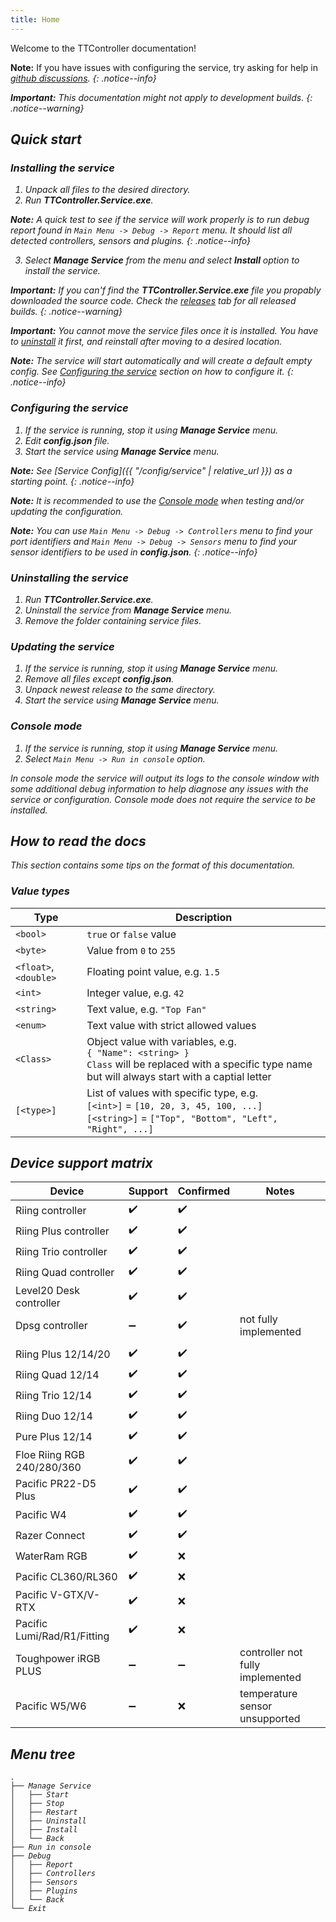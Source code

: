 ```yaml
---
title: Home
---
```


Welcome to the TTController documentation!

**Note:** If you have issues with configuring the service, try asking for help in [<i class="fab fa-github"/> github discussions](https://github.com/MoshiMoshi0/TTController/discussions/new).
{: .notice--info}

**Important:** This documentation might not apply to development builds.
{: .notice--warning}

## Quick start

### Installing the service

1. Unpack all files to the desired directory.
2. Run **TTController.Service.exe**.

**Note:** A quick test to see if the service will work properly is to run debug report found in `Main Menu -> Debug -> Report` menu. It should list all detected controllers, sensors and plugins.
{: .notice--info}

3. Select **Manage Service** from the menu and select **Install** option to install the service.

**Important:** If you can'f find the **TTController.Service.exe** file you propably downloaded the source code. Check the [<i class="fab fa-github"/> releases](https://github.com/MoshiMoshi0/TTController/releases) tab for all released builds.
{: .notice--warning}

**Important:** You cannot move the service files once it is installed. You have to [uninstall](#uninstalling-the-service) it first, and reinstall after moving to a desired location.

**Note:** The service will start automatically and will create a default empty config. See [Configuring the service](#configuring-the-service) section on how to configure it.
{: .notice--info}

### Configuring the service

1. If the service is running, stop it using **Manage Service** menu.
2. Edit **config.json** file.
3. Start the service using **Manage Service** menu.

**Note:** See [Service Config]({{ "/config/service" | relative_url }}) as a starting point.
{: .notice--info}

**Note:** It is recommended to use the [Console mode](console-mode) when testing and/or updating the configuration.

**Note:** You can use `Main Menu -> Debug -> Controllers` menu to find your port identifiers and `Main Menu -> Debug -> Sensors` menu to find your sensor identifiers to be used in **config.json**.
{: .notice--info}

### Uninstalling the service
1. Run **TTController.Service.exe**.
2. Uninstall the service from **Manage Service** menu.
3. Remove the folder containing service files.

### Updating the service
1. If the service is running, stop it using **Manage Service** menu.
2. Remove all files except **config.json**.
3. Unpack newest release to the same directory.
4. Start the service using **Manage Service** menu.

### Console mode

1. If the service is running, stop it using **Manage Service** menu.
2. Select `Main Menu -> Run in console` option.

In console mode the service will output its logs to the console window with some additional debug information to help diagnose any issues with the service or configuration. Console mode does not require the service to be installed.

## How to read the docs

This section contains some tips on the format of this documentation.

### Value types

| Type | Description
|------|------------
| `<bool>` | `true` or `false` value
| `<byte>` | Value from `0` to `255`
| `<float>`, `<double>` | Floating point value, e.g. `1.5`
| `<int>` | Integer value, e.g. `42`
| `<string>` | Text value, e.g. `"Top Fan"`
| `<enum>` | Text value with strict allowed values
| `<Class>` | Object value with variables, e.g.<br>`{ "Name": <string> }`<br> `Class` will be replaced with a specific type name but will always start with a captial letter
| `[<type>]` | List of values with specific type, e.g.<br>`[<int>]` = `[10, 20, 3, 45, 100, ...]`<br>`[<string>]` = `["Top", "Bottom", "Left", "Right", ...]` 

## Device support matrix

| Device                      | Support            | Confirmed          | Notes
|-----------------------------|--------------------|--------------------|-------------------------------------------
| Riing controller            | :heavy_check_mark: | :heavy_check_mark: |
| Riing Plus controller       | :heavy_check_mark: | :heavy_check_mark: |
| Riing Trio controller       | :heavy_check_mark: | :heavy_check_mark: |
| Riing Quad controller       | :heavy_check_mark: | :heavy_check_mark: |
| Level20 Desk controller     | :heavy_check_mark: | :heavy_check_mark: |
| Dpsg controller             | :heavy_minus_sign: | :heavy_check_mark: | not fully implemented
|                             |                    |                    |
| Riing Plus 12/14/20         | :heavy_check_mark: | :heavy_check_mark: |
| Riing Quad 12/14            | :heavy_check_mark: | :heavy_check_mark: |
| Riing Trio 12/14            | :heavy_check_mark: | :heavy_check_mark: |
| Riing Duo 12/14             | :heavy_check_mark: | :heavy_check_mark: |
| Pure Plus 12/14             | :heavy_check_mark: | :heavy_check_mark: |
| Floe Riing RGB 240/280/360  | :heavy_check_mark: | :heavy_check_mark: |
| Pacific PR22-D5 Plus        | :heavy_check_mark: | :heavy_check_mark: |
| Pacific W4                  | :heavy_check_mark: | :heavy_check_mark: |
| Razer Connect               | :heavy_check_mark: | :heavy_check_mark: |
| WaterRam RGB                | :heavy_check_mark: | :x:                |
| Pacific CL360/RL360         | :heavy_check_mark: | :x:                |
| Pacific V-GTX/V-RTX         | :heavy_check_mark: | :x:                |
| Pacific Lumi/Rad/R1/Fitting | :heavy_check_mark: | :x:                |
| Toughpower iRGB PLUS        | :heavy_minus_sign: | :heavy_minus_sign: | controller not fully implemented
| Pacific W5/W6               | :heavy_minus_sign: | :x:                | temperature sensor unsupported

## Menu tree

```
.
├── Manage Service
│   ├── Start
│   ├── Stop
│   ├── Restart
│   ├── Uninstall
│   ├── Install
│   └── Back
├── Run in console
├── Debug
│   ├── Report
│   ├── Controllers
│   ├── Sensors
│   ├── Plugins
│   └── Back
└── Exit
```